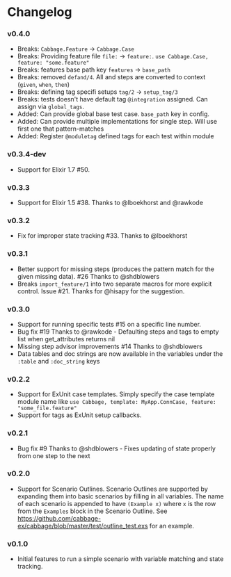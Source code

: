 # Changelog

### v0.4.0

- Breaks: `Cabbage.Feature` -> `Cabbage.Case`
- Breaks: Providing feature file `file:` -> `feature:`. `use Cabbage.Case, feature: "some.feature"`
- Breaks: features base path key `features` -> `base_path`
- Breaks: removed `defand/4`. All and steps are converted to context (`given`, `when`, `then`)
- Breaks: defining tag specifi setups `tag/2` -> `setup_tag/3`
- Breaks: tests doesn't have default tag `@integration` assigned. Can assign via `global_tags`.
- Added: Can provide global base test case. `base_path` key in config.
- Added: Can provide multiple implementations for single step. Will use first one that pattern-matches
- Added: Register `@moduletag` defined tags for each test within module

### v0.3.4-dev

- Support for Elixir 1.7 #50.

### v0.3.3
- Support for Elixir 1.5 #38. Thanks to @lboekhorst and @rawkode

### v0.3.2
- Fix for improper state tracking #33. Thanks to @lboekhorst

### v0.3.1
- Better support for missing steps (produces the pattern match for the given missing data). #26 Thanks to @shdblowers
- Breaks `import_feature/1` into two separate macros for more explicit control. Issue #21. Thanks for @hisapy for the suggestion.

### v0.3.0
- Support for running specific tests #15 on a specific line number.
- Bug fix #19 Thanks to @rawkode - Defaulting steps and tags to empty list when get_attributes returns nil
- Missing step advisor improvements #14 Thanks to @shdblowers
- Data tables and doc strings are now available in the variables under the `:table` and `:doc_string` keys

### v0.2.2
- Support for ExUnit case templates. Simply specify the case template module name like
`use Cabbage, template: MyApp.ConnCase, feature: "some_file.feature"`
- Support for tags as ExUnit setup callbacks.

### v0.2.1
- Bug fix #9 Thanks to @shdblowers - Fixes updating of state properly from one step to the next

### v0.2.0
- Support for Scenario Outlines. Scenario Outlines are supported by expanding them into
basic scenarios by filling in all variables. The name of each scenario is appended to have
`(Example x)` where `x` is the row from the `Examples` block in the Scenario Outline. See
https://github.com/cabbage-ex/cabbage/blob/master/test/outline_test.exs for an example.

### v0.1.0

- Initial features to run a simple scenario with variable matching and state tracking.
